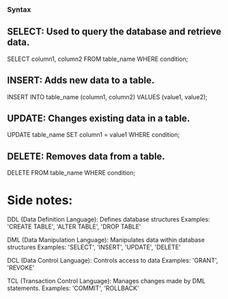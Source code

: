 ### Syntax

## SELECT: Used to query the database and retrieve data.

SELECT column1, column2 FROM table_name WHERE condition;

## INSERT: Adds new data to a table.

INSERT INTO table_name (column1, column2) VALUES (value1, value2);

## UPDATE: Changes existing data in a table.

UPDATE table_name SET column1 = value1 WHERE condition;

## DELETE: Removes data from a table.

DELETE FROM table_name WHERE condition;

# Side notes:

DDL (Data Definition Language): Defines database structures
Examples: 'CREATE TABLE', 'ALTER TABLE', 'DROP TABLE'

DML (Data Manipulation Language): Manipulates data within database structures
Examples: 'SELECT', 'INSERT', 'UPDATE', 'DELETE'

DCL (Data Control Language): Controls access to data
Examples: 'GRANT', 'REVOKE'

TCL (Transaction Control Language): Manages changes made by DML statements.
Examples: 'COMMIT', 'ROLLBACK'



